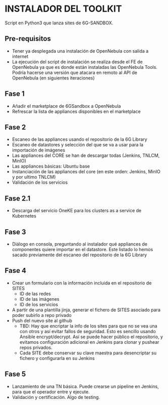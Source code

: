 # INSTALADOR DEL TOOLKIT

Script en Python3 que lanza sites de 6G-SANDBOX.

## Pre-requisitos

- Tener ya desplegada una instalación de OpenNebula con salida a internet
- La ejecución del script de instalación se realiza desde el FE de OpenNebula ya que es donde están instaladas las OpenNebula Tools. Podría hacerse una versión que atacara en remoto al API de OpenNebula (en siguientes iteraciones)

## Fase 1

- Añadir el marketplace de 6GSandbox a OpenNebula
- Refrescar la lista de appliances disponibles en el marketplace

## Fase 2

- Escaneo de las appliances usando el repositorio de la 6G Library
- Escaneo de datastores y selección del que se va a usar para la importación de imágenes
- Las appliances del CORE se han de descargar todas (Jenkins, TNLCM, MinIO)
- Las appliances básicas: Ubuntu base
- Instanciación de las appliances del core (en este orden: Jenkins, MinIO y por ultimo TNLCM)
- Validación de los servicios

## Fase 2.1

- Descarga del servicio OneKE para los clusters as a service de Kubernetes

## Fase 3

- Diálogo en consola, preguntando al instalador qué appliances de componentes quiere importar en el datastore. Este listado lo hemos sacado previamente del escaneo del repositorio de la 6G Library

## Fase 4

- Crear un formulario con la información incluida en el repositorio de SITES
  - ID de las redes
  - ID de las imágenes
  - ID de los servicios
- A partir de una plantilla jinja, generar el fichero de SITES asociado para poder subirlo a repo privado
- Push del nuevo site al github
  - TBD: Hay que encriptar la info de los sites para que no se vea una con otros y así evitar fallos de seguridad. Esto es sencillo usando Ansible encrypt/decrypt. Así se puede hacer público el repositorio, y evitamos configuración adicional en Jenkins para clonar y pushear repos privados.
  - Cada SITE debe conservar su clave maestra para desencriptar su fichero y configurarla en su Jenkins

## Fase 5

- Lanzamiento de una TN básica. Puede crearse un pipeline en Jenkins, para que el operador entre y ejecute.
- Validación y certificación. Algo de testing.

